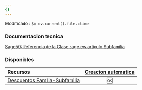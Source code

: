 ```yaml
---
{}
---
```

   
Modificado : `$= dv.current().file.ctime`   
   
### Documentacion tecnica   
[Sage50: Referencia de la Clase sage.ew.articulo.Subfamilia](http://descargas.sage.es/Sage50/Documentacion_html/html/d7/d60/classsage_1_1ew_1_1articulo_1_1_subfamilia.html)   
   
### Disponibles   
|Recursos 	|   **[Creacion automatica](../../pySage50e/notas%20varias/Creacion%20automatica.md)**   	|    
|:--------------	|:--------------------------:	|   
|[Descuentos Familia-Subfamilia](../../pySage50e/Tablas/relacionadas/Descuentos%20Familia-Subfamilia.md)|🆗|